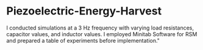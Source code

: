 # Piezoelectric-Energy-Harvest
I conducted simulations at a 3 Hz frequency with varying load resistances, capacitor values, and inductor values. I employed Minitab Software for RSM and prepared a table of experiments before implementation."
